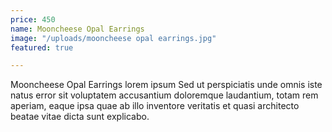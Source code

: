 ```yaml
---
price: 450
name: Mooncheese Opal Earrings
image: "/uploads/mooncheese opal earrings.jpg"
featured: true

---
```

Mooncheese Opal Earrings lorem ipsum Sed ut perspiciatis unde omnis iste natus error sit voluptatem accusantium doloremque laudantium, totam rem aperiam, eaque ipsa quae ab illo inventore veritatis et quasi architecto beatae vitae dicta sunt explicabo.
